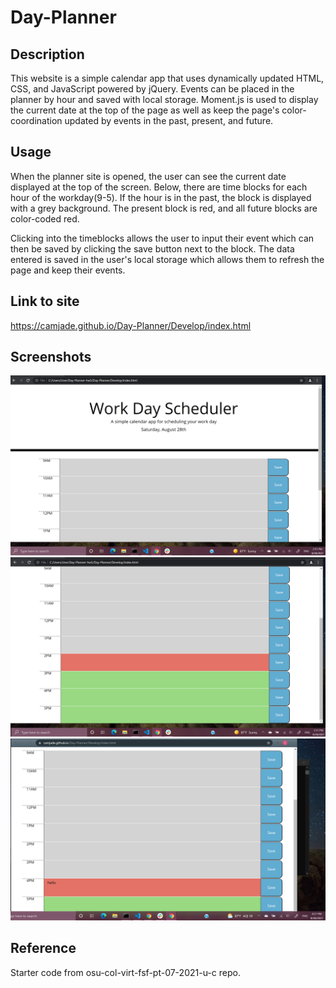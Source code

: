 # Day-Planner

## Description

This website is a simple calendar app that uses dynamically updated HTML, CSS, and JavaScript powered by jQuery. Events can be placed in the planner by hour and saved with local storage. Moment.js is used to display the current date at the top of the page as well as keep the page's color-coordination updated by events in the past, present, and future.

## Usage

When the planner site is opened, the user can see the current date displayed at the top of the screen. Below, there are time blocks for each hour of the workday(9-5). If the hour is in the past, the block is displayed with a grey background. The present block is red, and all future blocks are color-coded red.

Clicking into the timeblocks allows the user to input their event which can then be saved by clicking the save button next to the block. The data entered is saved in the user's local storage which allows them to refresh the page and keep their events.

## Link to site

https://camjade.github.io/Day-Planner/Develop/index.html

## Screenshots

![Top of Webpage](/Assets/topOfScreen.png)
![Bottom of webpage](/Assets/bottomOfScreen.png)
![Event placed in time block](/Assets/EventExample.png)

## Reference
Starter code from osu-col-virt-fsf-pt-07-2021-u-c repo.